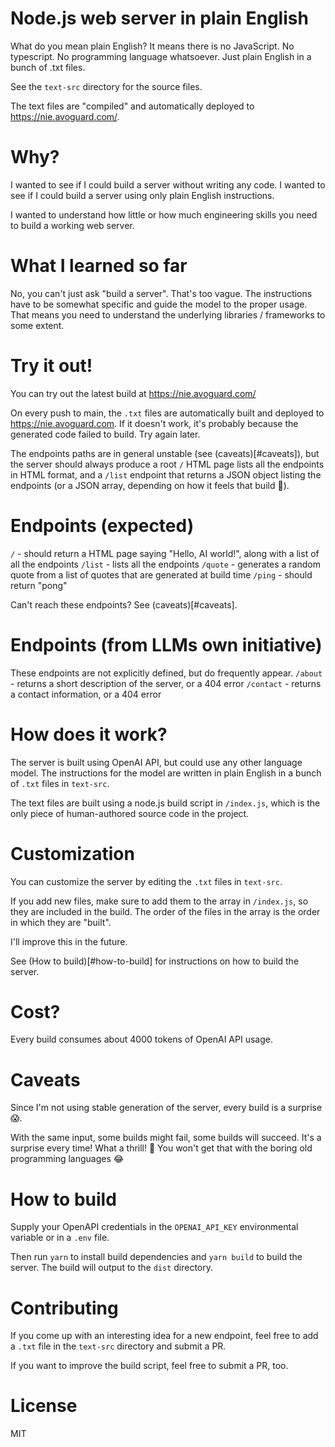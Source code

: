 # Node.js web server in plain English

What do you mean plain English? It means there is no JavaScript. No typescript. No programming language whatsoever. Just plain English in a bunch of .txt files.

See the `text-src` directory for the source files.

The text files are "compiled" and automatically deployed to https://nie.avoguard.com/.

# Why?

I wanted to see if I could build a server without writing any code.
I wanted to see if I could build a server using only plain English instructions.

I wanted to understand how little or how much engineering skills you need to build a working web server.

# What I learned so far

No, you can't just ask "build a server". That's too vague.
The instructions have to be somewhat specific and guide the model to the proper usage. That means you need to understand the underlying libraries / frameworks to some extent.

# Try it out!

You can try out the latest build at https://nie.avoguard.com/

On every push to main, the `.txt` files are automatically built and deployed to https://nie.avoguard.com. If it doesn't work, it's probably because the generated code failed to build. Try again later.

The endpoints paths are in general unstable (see (caveats)[#caveats]), but the server should always produce a root `/` HTML page lists all the endpoints in HTML format, and a `/list` endpoint that returns a JSON object listing the endpoints (or a JSON array, depending on how it feels that build 😬).

# Endpoints (expected)

`/` - should return a HTML page saying "Hello, AI world!", along with a list of all the endpoints
`/list` - lists all the endpoints
`/quote` - generates a random quote from a list of quotes that are generated at build time
`/ping` - should return "pong"

Can't reach these endpoints? See (caveats)[#caveats].

# Endpoints (from LLMs own initiative)

These endpoints are not explicitly defined, but do frequently appear.
`/about` - returns a short description of the server, or a 404 error
`/contact` - returns a contact information, or a 404 error

# How does it work?

The server is built using OpenAI API, but could use any other language model.
The instructions for the model are written in plain English in a bunch of `.txt` files in `text-src`.

The text files are built using a node.js build script in `/index.js`, which is the only piece of human-authored source code in the project.

# Customization

You can customize the server by editing the `.txt` files in `text-src`.

If you add new files, make sure to add them to the array in `/index.js`, so they are included in the build.
The order of the files in the array is the order in which they are "built".

I'll improve this in the future.

See (How to build)[#how-to-build] for instructions on how to build the server.

# Cost?

Every build consumes about 4000 tokens of OpenAI API usage.

# Caveats

Since I'm not using stable generation of the server, every build is a surprise 😱.

With the same input, some builds might fail, some builds will succeed. It's a surprise every time! What a thrill! 🎢 You won't get that with the boring old programming languages 😂

# How to build

Supply your OpenAPI credentials in the `OPENAI_API_KEY` environmental variable or in a `.env` file.

Then run `yarn` to install build dependencies and `yarn build` to build the server.
The build will output to the `dist` directory.

# Contributing

If you come up with an interesting idea for a new endpoint, feel free to add a `.txt` file in the `text-src` directory and submit a PR.

If you want to improve the build script, feel free to submit a PR, too.

# License

MIT
